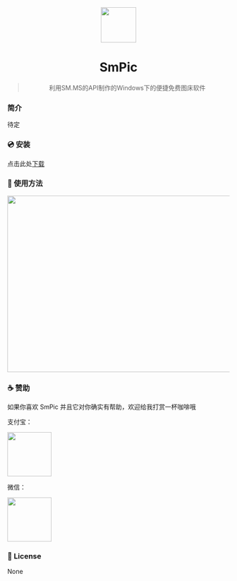 <div align="center">
  <img src="https://i.loli.net/2019/12/14/WJIAECguzBv71Np.png" width=80 height=80 alt="">
  <h1>SmPic</h1>
  <blockquote>利用SM.MS的API制作的Windows下的便捷免费图床软件 </blockquote>
</div>


### 简介

待定

### :cd: 安装

点击此处[下载](https://github.com/skycity233/SMPIC/releases)

### :gift: 使用方法

<div align="center">
  <img src="https://img-blog.csdnimg.cn/20191214135533479.gif" width=600 height=400 alt="">
</div>

### :coffee: 赞助

如果你喜欢 SmPic 并且它对你确实有帮助，欢迎给我打赏一杯咖啡哦

支付宝：

<div align="left">
  <img src="https://i.loli.net/2019/12/14/ok8sdr4SIAYjuGP.png" width=100 height=100 alt="">
</div>

微信：

<div align="left">
  <img src="https://i.loli.net/2019/12/14/ok8sdr4SIAYjuGP.png" width=100 height=100 alt="">
</div>

### :page_facing_up: License

None
